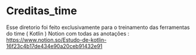 # Creditas_time
Esse diretorio foi feito exclusivamente para o treinamento das ferramentas do time ( Kotlin ) 
Notion com todas as anotações : 
<br>
https://www.notion.so/Estudo-de-kotlin-16f23c4b17de434e90a20ceb91432e91
